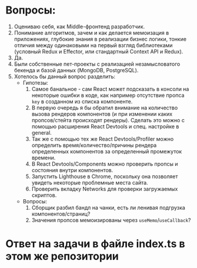 # Вопросы:
1. Оцениваю себя, как Middle-фронтенд разработчик.
2. Понимание алгоритмов, зачем и как делается мемоизация в приложениях, глубокие знания в реализации бизнес логики, тонкие отличия между одинаковыми на первый взгляд библиотеками (условный Redux и Effector, или стандартный Context API и Redux).
3. Да.
4. Были собственные пет-проекты с реализацией незамысловатого бекенда и базой данных (MongoDB, PostgreSQL).
5. Хотелось бы данный вопрос разделить: 
    - Гипотезы: 
        1. Самое банальное - сам React может подсказать в консоли на некоторые ошибки в коде, как например отсутствие пропса `key` в созданном из списка компоненте.
        2. В первую очередь я бы обратил внимание на количество вызова рендеров компонентов (и при изменении каких пропсов/стейта происходят рендеры). Сделать это можно с помощью расширения React Devtools и спец. настройке в general.
        3. Так же с помощью тех же React Devtools/Profiler можно определить время/количество/причины рендера определенных компонентов за определенный промежуток времени. 
        4. В React Devtools/Components можно проверить пропсы и состояния внутри компонентов.
        5. Запустить Lighthouse в Chrome, поскольку она позволяет увидеть некоторые проблемные места сайта.
        6. Проверить вкладку Networks для проверки загружаемых скриптов.
    - Вопросы:
        1. Сборщик разбил бандл на чанки, есть ли ленивая подгрузка компонентов/страниц?
        2. Значения пропсов мемоизированы через `useMemo`/`useCallback`?

# Ответ на задачи в файле index.ts в этом же репозитории